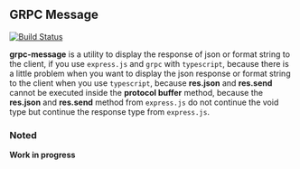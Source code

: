## GRPC Message

[![Build Status](https://travis-ci.org/restuwahyu13/nodejs-midtrans-client.svg?branch=main)](https://travis-ci.org/restuwahyu13/nodejs-midtrans-client)

**grpc-message** is a utility to display the response of json or format string to the client, if you use `express.js` and `grpc` with `typescript`, because there is a little problem when you want to display the json response or format string to the client when you use `typescript`, because **res.json** and **res.send** cannot be executed inside the **protocol buffer** method, because the **res.json** and **res.send** method from `express.js` do not continue the void type but continue the response type from `express.js`.

### Noted

**Work in progress**
